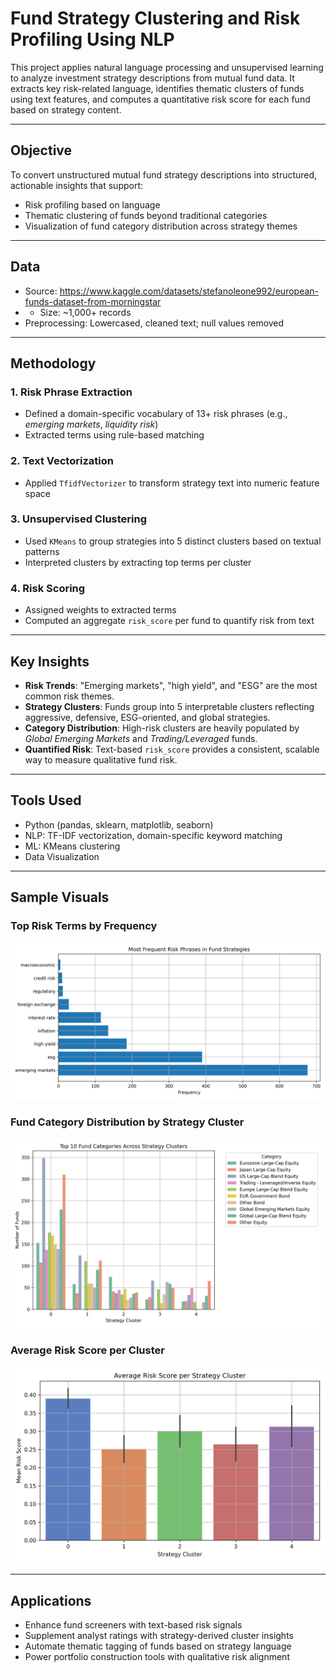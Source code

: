 # Fund Strategy Clustering and Risk Profiling Using NLP

This project applies natural language processing and unsupervised learning to analyze investment strategy descriptions from mutual fund data. It extracts key risk-related language, identifies thematic clusters of funds using text features, and computes a quantitative risk score for each fund based on strategy content.

---

## Objective

To convert unstructured mutual fund strategy descriptions into structured, actionable insights that support:

- Risk profiling based on language
- Thematic clustering of funds beyond traditional categories
- Visualization of fund category distribution across strategy themes

---

## Data

- Source: https://www.kaggle.com/datasets/stefanoleone992/european-funds-dataset-from-morningstar
- - Size: ~1,000+ records
- Preprocessing: Lowercased, cleaned text; null values removed

---

## Methodology

### 1. Risk Phrase Extraction
- Defined a domain-specific vocabulary of 13+ risk phrases (e.g., *emerging markets*, *liquidity risk*)
- Extracted terms using rule-based matching

### 2. Text Vectorization
- Applied `TfidfVectorizer` to transform strategy text into numeric feature space

### 3. Unsupervised Clustering
- Used `KMeans` to group strategies into 5 distinct clusters based on textual patterns
- Interpreted clusters by extracting top terms per cluster

### 4. Risk Scoring
- Assigned weights to extracted terms
- Computed an aggregate `risk_score` per fund to quantify risk from text

---

## Key Insights

- **Risk Trends**: "Emerging markets", "high yield", and "ESG" are the most common risk themes.
- **Strategy Clusters**: Funds group into 5 interpretable clusters reflecting aggressive, defensive, ESG-oriented, and global strategies.
- **Category Distribution**: High-risk clusters are heavily populated by *Global Emerging Markets* and *Trading/Leveraged* funds.
- **Quantified Risk**: Text-based `risk_score` provides a consistent, scalable way to measure qualitative fund risk.

---

## Tools Used

- Python (pandas, sklearn, matplotlib, seaborn)
- NLP: TF-IDF vectorization, domain-specific keyword matching
- ML: KMeans clustering
- Data Visualization

---

## Sample Visuals

### Top Risk Terms by Frequency
![Risk Terms](plots/risk_terms_bar.png)

### Fund Category Distribution by Strategy Cluster
![Category Distribution](plots/category_clusters.png)

### Average Risk Score per Cluster
![Risk Score](plots/cluster_risk_scores.png)

---

## Applications

- Enhance fund screeners with text-based risk signals
- Supplement analyst ratings with strategy-derived cluster insights
- Automate thematic tagging of funds based on strategy language
- Power portfolio construction tools with qualitative risk alignment
